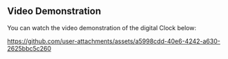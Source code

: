 
## Video Demonstration

You can watch the video demonstration of the digital Clock below:

https://github.com/user-attachments/assets/a5998cdd-40e6-4242-a630-2625bbc5c260

